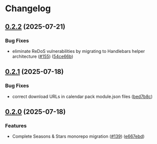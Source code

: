 # Changelog

## [0.2.2](https://github.com/rayners/fvtt-seasons-and-stars/compare/seasons-and-stars-scifi-v0.2.1...seasons-and-stars-scifi-v0.2.2) (2025-07-21)


### Bug Fixes

* eliminate ReDoS vulnerabilities by migrating to Handlebars helper architecture ([#155](https://github.com/rayners/fvtt-seasons-and-stars/issues/155)) ([54ce66b](https://github.com/rayners/fvtt-seasons-and-stars/commit/54ce66b3df0cc1cd585c0572704134da1ad0f5a4))

## [0.2.1](https://github.com/rayners/fvtt-seasons-and-stars/compare/seasons-and-stars-scifi-v0.2.0...seasons-and-stars-scifi-v0.2.1) (2025-07-18)


### Bug Fixes

* correct download URLs in calendar pack module.json files ([bed7b8c](https://github.com/rayners/fvtt-seasons-and-stars/commit/bed7b8cc703cab8f9189898764e6e5c573c79620))

## [0.2.0](https://github.com/rayners/fvtt-seasons-and-stars/compare/seasons-and-stars-scifi-v0.1.0...seasons-and-stars-scifi-v0.2.0) (2025-07-18)


### Features

* Complete Seasons & Stars monorepo migration ([#139](https://github.com/rayners/fvtt-seasons-and-stars/issues/139)) ([e667ebd](https://github.com/rayners/fvtt-seasons-and-stars/commit/e667ebdc3b4cdc9f64bebc03b075136b495cac60))
